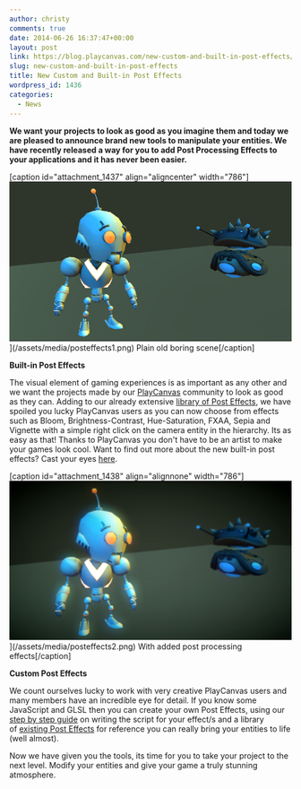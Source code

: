 ```yaml
---
author: christy
comments: true
date: 2014-06-26 16:37:47+00:00
layout: post
link: https://blog.playcanvas.com/new-custom-and-built-in-post-effects/
slug: new-custom-and-built-in-post-effects
title: New Custom and Built-in Post Effects
wordpress_id: 1436
categories:
  - News
---
```


**We want your projects to look as good as you imagine them and today we are pleased to announce brand new tools to manipulate your entities. We have recently released a way for you to add Post Processing Effects to your applications and it has never been easier.**

[caption id="attachment_1437" align="aligncenter" width="786"]![Before](/assets/media/posteffects1.png)](/assets/media/posteffects1.png) Plain old boring scene[/caption]

**Built-in Post Effects**

The visual element of gaming experiences is as important as any other and we want the projects made by our [PlayCanvas](https://playcanvas.com) community to look as good as they can. Adding to our already extensive [library of Post Effects](https://github.com/playcanvas/engine/tree/master/extras/posteffects), we have spoiled you lucky PlayCanvas users as you can now choose from effects such as Bloom, Brightness-Contrast, Hue-Saturation, FXAA, Sepia and Vignette with a simple right click on the camera entity in the hierarchy. Its as easy as that! Thanks to PlayCanvas you don't have to be an artist to make your games look cool. Want to find out more about the new built-in post effects? Cast your eyes [here](https://developer.playcanvas.com/user-manual/posteffects/).

[caption id="attachment_1438" align="alignnone" width="786"]![After](/assets/media/posteffects2.png)](/assets/media/posteffects2.png) With added post processing effects[/caption]

**Custom Post Effects**

We count ourselves lucky to work with very creative PlayCanvas users and many members have an incredible eye for detail. If you know some JavaScript and GLSL then you can create your own Post Effects, using our [step by step guide](https://developer.playcanvas.com/tutorials/custom-posteffect/) on writing the script for your effect/s and a library of [existing Post Effects](https://github.com/playcanvas/engine/tree/master/extras/posteffects) for reference you can really bring your entities to life (well almost).

Now we have given you the tools, its time for you to take your project to the next level. Modify your entities and give your game a truly stunning atmosphere.
